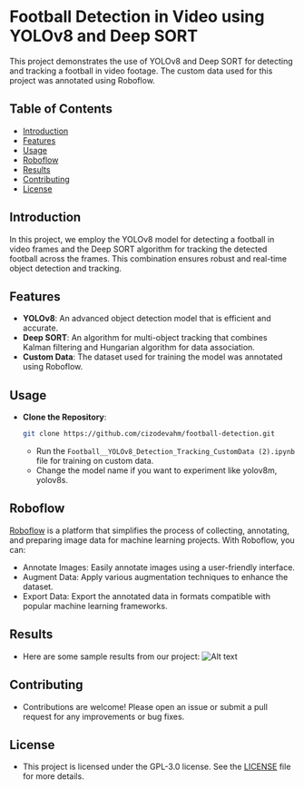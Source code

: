 # Football Detection in Video using YOLOv8 and Deep SORT

This project demonstrates the use of YOLOv8 and Deep SORT for detecting and tracking a football in video footage. The custom data used for this project was annotated using Roboflow.

## Table of Contents
- [Introduction](#introduction)
- [Features](#features)
- [Usage](#usage)
- [Roboflow](#roboflow)
- [Results](#results)
- [Contributing](#contributing)
- [License](#license)

## Introduction

In this project, we employ the YOLOv8 model for detecting a football in video frames and the Deep SORT algorithm for tracking the detected football across the frames. This combination ensures robust and real-time object detection and tracking.

## Features

- **YOLOv8**: An advanced object detection model that is efficient and accurate.
- **Deep SORT**: An algorithm for multi-object tracking that combines Kalman filtering and Hungarian algorithm for data association.
- **Custom Data**: The dataset used for training the model was annotated using Roboflow.

## Usage

- **Clone the Repository**:
  ```bash
  git clone https://github.com/cizodevahm/football-detection.git
  ```
  - Run the ```Football__YOLOv8_Detection_Tracking_CustomData (2).ipynb``` file for training on custom data.
  - Change the model name if you want to experiment like yolov8m, yolov8s.

## Roboflow

[Roboflow](https://roboflow.com) is a platform that simplifies the process of collecting, annotating, and preparing image data for machine learning projects. With Roboflow, you can:

- Annotate Images: Easily annotate images using a user-friendly interface.
- Augment Data: Apply various augmentation techniques to enhance the dataset.
- Export Data: Export the annotated data in formats compatible with popular machine learning frameworks.

## Results

- Here are some sample results from our project:
![Alt text](FOOT.gif)

## Contributing

- Contributions are welcome! Please open an issue or submit a pull request for any improvements or bug fixes.

## License

- This project is licensed under the GPL-3.0 license. See the [LICENSE](LICENSE) file for more details.

